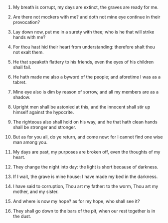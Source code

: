 1. My breath is corrupt, my days are extinct, the graves are ready
for me.

2. Are there not mockers with me? and doth not mine eye continue in
their provocation?

3. Lay down now, put me in a surety with thee;
who is he that will strike hands with me?

4. For thou hast hid
their heart from understanding: therefore shalt thou not exalt them.

5. He that speaketh flattery to his friends, even the eyes of his
children shall fail.

6. He hath made me also a byword of the people; and aforetime I was
as a tabret.

7. Mine eye also is dim by reason of sorrow, and all my members are
as a shadow.

8. Upright men shall be astonied at this, and the innocent shall
stir up himself against the hypocrite.

9. The righteous also shall hold on his way, and he that hath clean
hands shall be stronger and stronger.

10. But as for you all, do ye return, and come now: for I cannot
find one wise man among you.

11. My days are past, my purposes are broken off, even the thoughts
of my heart.

12. They change the night into day: the light is short because of
darkness.

13. If I wait, the grave is mine house: I have made my bed in the
darkness.

14. I have said to corruption, Thou art my father: to the worm, Thou
art my mother, and my sister.

15. And where is now my hope? as for my hope, who shall see it?

16. They shall go down to the bars of the pit, when our rest
together is in the dust.